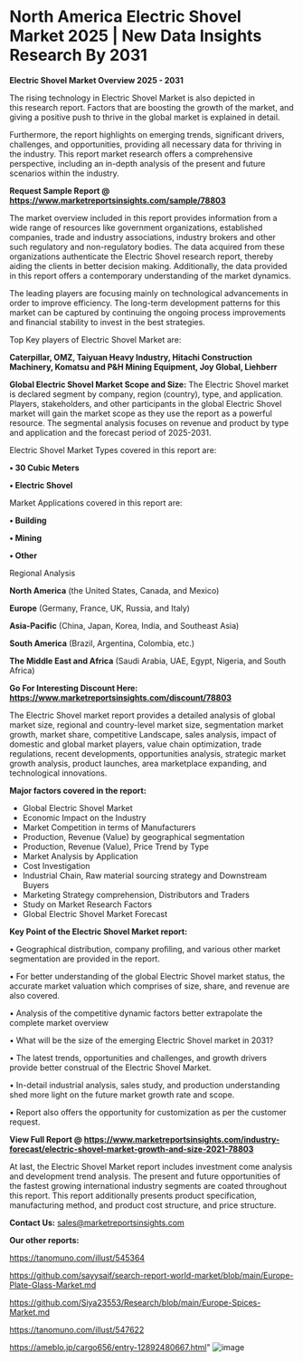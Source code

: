 # North America Electric Shovel Market 2025 | New Data Insights Research By 2031

<Strong> Electric Shovel Market Overview 2025 - 2031</strong>

The rising technology in Electric Shovel Market is also depicted in this research report. Factors that are boosting the growth of the market, and giving a positive push to thrive in the global market is explained in detail.

Furthermore, the report highlights on emerging trends, significant drivers, challenges, and opportunities, providing all necessary data for thriving in the industry. This report market research offers a comprehensive perspective, including an in-depth analysis of the present and future scenarios within the industry.

<strong>Request Sample Report @ <a href=https://www.marketreportsinsights.com/sample/78803>https://www.marketreportsinsights.com/sample/78803</a></strong>

The market overview included in this report provides information from a wide range of resources like government organizations, established companies, trade and industry associations, industry brokers and other such regulatory and non-regulatory bodies. The data acquired from these organizations authenticate the Electric Shovel research report, thereby aiding the clients in better decision making. Additionally, the data provided in this report offers a contemporary understanding of the market dynamics.

The leading players are focusing mainly on technological advancements in order to improve efficiency. The long-term development patterns for this market can be captured by continuing the ongoing process improvements and financial stability to invest in the best strategies.

Top Key players of Electric Shovel Market are:

<strong>Caterpillar, OMZ, Taiyuan Heavy Industry, Hitachi Construction Machinery, Komatsu and P&H Mining Equipment, Joy Global, Liehberr</strong>

<strong><b>Global Electric Shovel Market Scope and Size:</b></strong>
The Electric Shovel market is declared segment by company, region (country), type, and application. Players, stakeholders, and other participants in the global Electric Shovel market will gain the market scope as they use the report as a powerful resource. The segmental analysis focuses on revenue and product by type and application and the forecast period of 2025-2031.

Electric Shovel Market Types covered in this report are:

<strong>• 30 Cubic Meters

• Electric Shovel</strong>

Market Applications covered in this report are:

<strong>• Building

• Mining

• Other</strong> 

Regional Analysis

<strong>North America</strong> (the United States, Canada, and Mexico)

<strong>Europe</strong> (Germany, France, UK, Russia, and Italy)

<strong>Asia-Pacific</strong> (China, Japan, Korea, India, and Southeast Asia)

<strong>South America</strong> (Brazil, Argentina, Colombia, etc.)

<strong>The Middle East and Africa</strong> (Saudi Arabia, UAE, Egypt, Nigeria, and South Africa)

<strong>Go For Interesting Discount Here: <a href=https://www.marketreportsinsights.com/discount/78803>https://www.marketreportsinsights.com/discount/78803</a></strong>

The Electric Shovel market report provides a detailed analysis of global market size, regional and country-level market size, segmentation market growth, market share, competitive Landscape, sales analysis, impact of domestic and global market players, value chain optimization, trade regulations, recent developments, opportunities analysis, strategic market growth analysis, product launches, area marketplace expanding, and technological innovations.

<strong><b>Major factors covered in the report:</b></strong>
<ul>
  <li>Global Electric Shovel Market </li>
  <li>Economic Impact on the Industry</li>
  <li>Market Competition in terms of Manufacturers</li>
  <li>Production, Revenue (Value) by geographical segmentation</li>
  <li>Production, Revenue (Value), Price Trend by Type</li>
  <li>Market Analysis by Application</li>
  <li>Cost Investigation</li>
  <li>Industrial Chain, Raw material sourcing strategy and Downstream Buyers</li>
  <li>Marketing Strategy comprehension, Distributors and Traders</li>
  <li>Study on Market Research Factors</li>
  <li>Global Electric Shovel Market Forecast</li>
</ul>

<strong><b>Key Point of the Electric Shovel Market report:</b></strong>

• Geographical distribution, company profiling, and various other market segmentation are provided in the report.

• For better understanding of the global Electric Shovel market status, the accurate market valuation which comprises of size, share, and revenue are also covered.

• Analysis of the competitive dynamic factors better extrapolate the complete market overview

• What will be the size of the emerging Electric Shovel market in 2031?

• The latest trends, opportunities and challenges, and growth drivers provide better construal of the Electric Shovel Market.

• In-detail industrial analysis, sales study, and production understanding shed more light on the future market growth rate and scope.

• Report also offers the opportunity for customization as per the customer request.

<strong><b>View Full Report @ <a href=https://www.marketreportsinsights.com/industry-forecast/electric-shovel-market-growth-and-size-2021-78803>https://www.marketreportsinsights.com/industry-forecast/electric-shovel-market-growth-and-size-2021-78803</a></b></strong>


At last, the Electric Shovel Market report includes investment come analysis and development trend analysis. The present and future opportunities of the fastest growing international industry segments are coated throughout this report. This report additionally presents product specification, manufacturing method, and product cost structure, and price structure.

<strong>Contact Us:</strong>
sales@marketreportsinsights.com

<strong>Our other reports:</strong>

<a href=https://tanomuno.com/illust/545364>https://tanomuno.com/illust/545364</a>

<a href=https://github.com/sayysaif/search-report-world-market/blob/main/Europe-Plate-Glass-Market.md>https://github.com/sayysaif/search-report-world-market/blob/main/Europe-Plate-Glass-Market.md</a>

<a href=https://github.com/Siya23553/Research/blob/main/Europe-Spices-Market.md>https://github.com/Siya23553/Research/blob/main/Europe-Spices-Market.md</a>

<a href=https://tanomuno.com/illust/547622>https://tanomuno.com/illust/547622</a>

<a href=https://ameblo.jp/cargo656/entry-12892480667.html>https://ameblo.jp/cargo656/entry-12892480667.html</a>"
![image](https://github.com/user-attachments/assets/b3e86109-ca86-4940-a9e9-2f64dfce4559)
